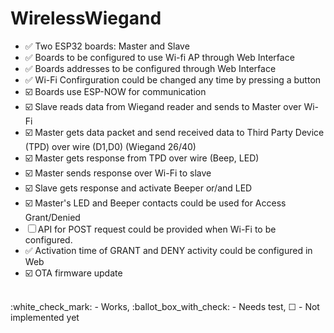 # WirelessWiegand

- :white_check_mark: Two ESP32 boards: Master and Slave
- :white_check_mark: Boards to be configured to use Wi-fi AP through Web Interface
- :white_check_mark: Boards addresses to be configured through Web Interface
- :white_check_mark: Wi-Fi Confirguration could be changed any time by pressing a button
- :ballot_box_with_check: Boards use ESP-NOW for communication
- :ballot_box_with_check: Slave reads data from Wiegand reader and sends to Master over Wi-Fi
- :ballot_box_with_check: Master gets data packet and send received data to Third Party Device (TPD) over wire (D1,D0) (Wiegand 26/40)
- :ballot_box_with_check: Master gets response from TPD over wire (Beep, LED)
- :ballot_box_with_check: Master sends response over Wi-Fi to slave
- :ballot_box_with_check: Slave gets response and activate Beeper or/and LED
- :ballot_box_with_check: Master's LED and Beeper contacts could be used for Access Grant/Denied
- &#9744; API for POST request could be provided when Wi-Fi to be configured.
- :white_check_mark: Activation time of GRANT and DENY activity could be configured in Web
- :ballot_box_with_check: OTA firmware update
</br>
:white_check_mark: - Works,  :ballot_box_with_check: - Needs test, &#9744; - Not implemented yet
